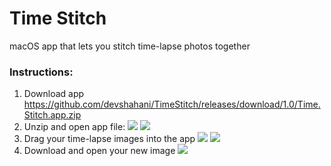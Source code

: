 # Time Stitch
macOS app that lets you stitch time-lapse photos together

### Instructions:
1. Download app https://github.com/devshahani/TimeStitch/releases/download/1.0/Time.Stitch.app.zip
2. Unzip and open app file:
![](https://user-images.githubusercontent.com/1395522/50568988-98ce7c00-0d29-11e9-99a5-0f887da536c0.jpg)
![](https://user-images.githubusercontent.com/1395522/50569000-f236ab00-0d29-11e9-8b22-2699c9ff0e71.jpg)
3. Drag your time-lapse images into the app
![](https://user-images.githubusercontent.com/1395522/50569029-8e60b200-0d2a-11e9-8d8f-bbf6cf6d9e4e.jpg)
![](https://user-images.githubusercontent.com/1395522/50569045-c1a34100-0d2a-11e9-9b25-60b8008725fa.jpg)
4. Download and open your new image
![](https://user-images.githubusercontent.com/1395522/50569064-1941ac80-0d2b-11e9-81b7-f2a294e1c119.jpg)
